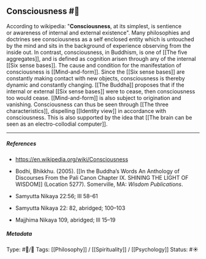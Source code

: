 ## Consciousness  #🧠 

According to wikipedia: "**Consciousness**, at its simplest, is sentience or awareness of internal and external existence". Many philosophies and doctrines see consciousness as a self enclosed entity which is untouched by the mind and sits in the background of experience observing from the inside out. In contrast, consciousness, in Buddhism, is one of [[The five aggregates]], and is defined as cognition arisen through any of the internal [[Six sense bases]]. The cause and condition for the manifestation of consciousness is [[Mind-and-form]]. Since the [[Six sense bases]] are constantly making contact with new objects, consciousness is thereby dynamic and constantly changing. [[The Buddha]] proposes that if the internal or external [[Six sense bases]] were to cease, then consciousness too would cease. [[Mind-and-form]] is also subject to origination and vanishing. Consciousness can thus be seen through [[The three characteristics]], dispelling [[Identity view]] in accordance with consciousness. This is also supported by the idea that [[The brain can be seen as an electro-collodial computer]].

___

##### References

- https://en.wikipedia.org/wiki/Consciousness

- Bodhi, Bhikkhu. (2005). [[In the Buddha’s Words An Anthology of Discourses From the Pali Canon Chapter IX. SHINING THE LIGHT OF WISDOM]] (Location 5277). Somerville, MA: _Wisdom Publications_.

- Samyutta Nikaya 22:56; III 58–61

- Samyutta Nikaya 22: 82, abridged; 100–103 

- Majjhima Nikaya 109, abridged; III 15–19

##### Metadata

Type: #🔵/🔵 
Tags: [[Philosophy]] / [[Spirituality]] / [[Psychology]] 
Status: #☀️ 